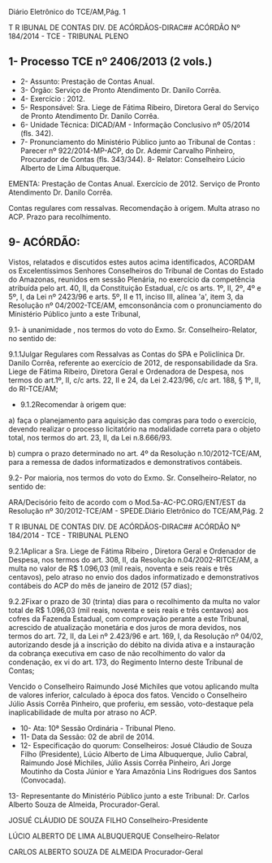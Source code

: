 Diário Eletrônico do TCE/AM,Pág. 1

T R IBUNAL DE CONTAS DIV. DE ACÓRDÃOS-DIRAC## ACÓRDÃO Nº 184/2014 - TCE - TRIBUNAL PLENO

## 1- Processo TCE nº 2406/2013 (2 vols.)

- 2- Assunto: Prestação de Contas Anual.
- 3- Órgão: Serviço de Pronto Atendimento Dr. Danilo Corrêa.
- 4- Exercício : 2012.
- 5-  Responsável: Sra.  Liege  de  Fátima  Ribeiro,  Diretora  Geral  do  Serviço  de  Pronto Atendimento Dr. Danilo Corrêa.
- 6- Unidade Técnica: DICAD/AM - Informação Conclusivo nº 05/2014 (fls. 342).
- 7-  Pronunciamento  do  Ministério  Público  junto  ao  Tribunal  de  Contas :  Parecer  nº 922/2014-MP-ACP, do Dr. Ademir Carvalho Pinheiro, Procurador de Contas (fls. 343/344). 8- Relator: Conselheiro Lúcio Alberto de Lima Albuquerque.

EMENTA: Prestação de Contas Anual. Exercício de 2012. Serviço de Pronto Atendimento Dr. Danilo Corrêa.

Contas regulares com ressalvas. Recomendação  à  origem.  Multa  atraso  no ACP. Prazo para recolhimento.

## 9- ACÓRDÃO:

Vistos, relatados e discutidos estes autos acima identificados,  ACORDAM os Excelentíssimos  Senhores  Conselheiros do Tribunal de Contas do Estado do Amazonas, reunidos em sessão Plenária, no exercício da competência atribuída pelo  art. 40, II, da Constituição Estadual, c/c os arts. 1º, II, 2º, 4º e 5º, I, da Lei nº 2423/96 e arts. 5º, II e 11, inciso III, alínea 'a', item 3, da Resolução nº 04/2002-TCE/AM, emconsonância com o pronunciamento do Ministério Público junto a este Tribunal,

9.1- à unanimidade , nos termos do voto do Exmo. Sr. Conselheiro-Relator, no sentido de:

9.1.1Julgar Regulares com Ressalvas as Contas do  SPA e Policlínica Dr. Danilo Corrêa, referente ao exercício de 2012, de responsabilidade da Sra. Liege de Fátima Ribeiro, Diretora Geral e Ordenadora de Despesa, nos termos do art.1º, II, c/c arts. 22, II e 24, da Lei 2.423/96, c/c art. 188, § 1º, II, do RI-TCE/AM;

- 9.1.2Recomendar à origem que:

a) faça o planejamento para aquisição das compras para todo o exercício, devendo  realizar  o  processo  licitatório  na  modalidade  correta  para  o  objeto  total,  nos termos do art. 23, II, da Lei n.8.666/93.

b) cumpra o prazo determinado no art. 4º da Resolução n.10/2012-TCE/AM, para a remessa de dados informatizados e demonstrativos contábeis.

9.2- Por maioria, nos termos do voto do Exmo. Sr. Conselheiro-Relator, no sentido de:

ARA/Decisório feito de acordo com o Mod.5a-AC-PC.ORG/ENT/EST da Resolução nº 30/2012-TCE/AM - SPEDE.Diário Eletrônico do TCE/AM,Pág. 2

T R IBUNAL DE CONTAS DIV. DE ACÓRDÃOS-DIRAC## ACÓRDÃO Nº 184/2014 - TCE - TRIBUNAL PLENO

9.2.1Aplicar a Sra. Liege de Fátima Ribeiro , Diretora Geral e Ordenador de Despesa, nos termos do art. 308, II, da Resolução n.04/2002-RITCE/AM, a  multa no valor de R$ 1.096,03 (mil reais, noventa e seis reais e três centavos), pelo  atraso no envio dos dados informatizado e demonstrativos contábeis do ACP do mês de janeiro de 2012 (57 dias);

9.2.2Fixar o prazo de 30 (trinta) dias para o recolhimento da multa no valor total de R$ 1.096,03 (mil reais, noventa e seis reais e três centavos) aos cofres da Fazenda  Estadual,  com comprovação  perante  a  este  Tribunal,  acrescido  de  atualização monetária e dos juros de mora devidos, nos termos do art. 72, II, da Lei nº 2.423/96 e art. 169, I, da Resolução nº 04/02, autorizando desde já a inscrição do débito na divida ativa e a instauração da cobrança  executiva  em  caso  de  não  recolhimento  do  valor da condenação, ex vi do art. 173, do Regimento Interno deste Tribunal de Contas;

Vencido o Conselheiro Raimundo José Michiles que votou aplicando multa de valores inferior, calculado à época dos fatos. Vencido o Conselheiro Júlio Assis Corrêa Pinheiro, que proferiu, em sessão, voto-destaque pela inaplicabilidade de multa por atraso no ACP.

- 10- Ata: 10ª Sessão Ordinária - Tribunal Pleno.
- 11- Data da Sessão: 02 de abril de 2014.
- 12- Especificação do quorum: Conselheiros: Josué Cláudio de Souza Filho (Presidente), Lúcio  Alberto  de  Lima  Albuquerque,  Julio  Cabral,  Raimundo  José  Michiles,  Júlio  Assis Corrêa Pinheiro, Ari Jorge Moutinho da Costa Júnior e Yara Amazônia Lins Rodrigues dos Santos (Convocada).

13-  Representante  do  Ministério  Público  junto  a  este  Tribunal: Dr. Carlos  Alberto Souza de Almeida, Procurador-Geral.

JOSUÉ CLÁUDIO DE SOUZA FILHO Conselheiro-Presidente

LÚCIO ALBERTO DE LIMA ALBUQUERQUE Conselheiro-Relator

CARLOS ALBERTO SOUZA DE ALMEIDA Procurador-Geral